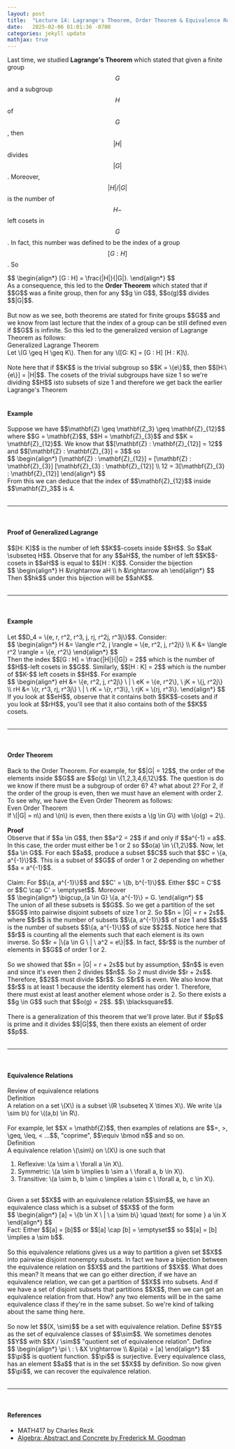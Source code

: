 ```yaml
---
layout: post
title:  "Lecture 14: Lagrange's Theorem, Order Theorem & Equivalence Relations"
date:   2025-02-06 01:01:36 -0700
categories: jekyll update
mathjax: true
---
```

Last time, we studied <b>Lagrange's Theorem</b> which stated that given a finite group $$G$$ and a subgroup $$H$$ of $$G$$, then $$|H|$$ divides $$|G|$$. Moreover, $$|H| / |G|$$ is the number of $$H-$$ left cosets in $$G$$. In fact, this number was defined to be the index of a group $$[G : H]$$. So
<div>
$$
\begin{align*}
[G : H] = \frac{|H|}{|G|}.
\end{align*}
$$
</div>
As a consequence, this led to the <b>Order Theorem</b> which stated that if $$G$$ was a finite group, then for any $$g \in G$$, $$o(g)$$ divides $$|G|$$. 
<br>
<br>
But now as we see, both theorems are stated for finite groups $$G$$ and we know from last lecture that the index of a group can be still defined even if $$G$$ is infinite. So this led to the generalized version of Lagrange Theorem as follows:
<!----------------------------------------------------------------------------->
<br>
<div class="yellowheaderdiv">
Generalized Lagrange Theorem
</div>
<div class="yellowbodydiv">
Let \(G \geq H \geq K\). Then for any \([G: K] = [G : H] [H : K]\).
</div>
<!----------------------------------------------------------------------------->
<br>
Note here that if $$K$$ is the trivial subgroup so $$K = \{e\}$$, then $$[H:\{e\}] = |H|$$. The cosets of the trivial subgroups have size 1 so we're dividing $$H$$ isto subsets of size 1 and therefore we get back the earlier Lagrange's Theorem
<br>
<br>
<!----------------------------------------------------------------------------->
<h4><b>Example</b></h4>
Suppose we have $$\mathbf{Z} \geq \mathbf{Z_3} \geq \mathbf{Z}_{12}$$ where $$G = \mathbf{Z}$$, $$H = \mathbf{Z}_{3}$$ and $$K = \mathbf{Z}_{12}$$. We know that $$[\mathbf{Z} : \mathbf{Z}_{12}] = 12$$ and $$[\mathbf{Z} : \mathbf{Z}_{3}] = 3$$ so 
<div>
$$
\begin{align*}
[\mathbf{Z} : \mathbf{Z}_{12}] = [\mathbf{Z} : \mathbf{Z}_{3}]  [\mathbf{Z}_{3} : \mathbf{Z}_{12}] \\
12 = 3[\mathbf{Z}_{3} : \mathbf{Z}_{12}]
\end{align*}
$$
</div>
From this we can deduce that the index of $$\mathbf{Z}_{12}$$ inside $$\mathbf{Z}_3$$ is 4.
<br>
<br>
<hr>
<br>
<!----------------------------------------------------------------------------->
<h4><b>Proof of Generalized Lagrange</b></h4>
$$[H: K]$$ is the number of left $$K$$-cosets inside $$H$$. So $$aK \subseteq H$$. Observe that for any $$aH$$, the number of left $$K$$-cosets in $$aH$$ is equal to $$[H : K]$$. Consider the bijection
<div>
$$
\begin{align*}
H &\rightarrow aH \\
h &\rightarrow ah
\end{align*}
$$
</div>
Then $$hk$$ under this bijection will be $$ahK$$. 
<br>
<br>
<hr>
<br>
<!----------------------------------------------------------------------------->
<h4><b>Example</b></h4>
Let $$D_4 = \{e, r, r^2, r^3, j, rj, r^2j, r^3j\}$$. Consider:
<div>
$$
\begin{align*}
H &= \langle r^2, j \rangle = \{e, r^2, j, r^2j\} \\
K &= \langle r^2 \rangle = \{e, r^2\}
\end{align*}
$$
</div>
Then the index $$[G : H] = \frac{|H|}{|G|} = 2$$ which is the number of $$H$$-left cosets in $$G$$. Similarly, $$[H : K] = 2$$ which is the number of $$K-$$ left cosets in $$H$$. For example
<div>
$$
\begin{align*}
eH &= \{e, r^2, j, r^2j\} \ | \ eK = \{e, r^2\}, \ jK = \{j, r^2j\} \\
rH &= \{r, r^3, rj, r^3j\} \ | \ rK = \{r, r^3\}, \ rjK = \{rj, r^3\}.
\end{align*}
$$
</div>
If you look at $$eH$$, observe that it contains both $$K$$-cosets and if you look at $$rH$$, you'll see that it also contains both of the $$K$$ cosets.
<br>
<br>
<hr>
<br>
<!----------------------------------------------------------------------------->
<h4><b>Order Theorem</b></h4>
Back to the Order Theorem. For example, for $$|G| = 12$$, the order of the elements inside $$G$$ are $$o(g) \in \{1,2,3,4,6,12\}$$. The question is do we know if there must be a subgroup of order 6? 4? what about 2? For 2, if the order of the group is even, then we must have an element with order 2. To see why, we have the Even Order Theorem as follows:
<!----------------------------------------------------------------------------->
<br>
<div class="yellowheaderdiv">
Even Order Theorem
</div>
<div class="yellowbodydiv">
If \(|G| = n\) and \(n\) is even, then there exists a \(g \in G\) with \(o(g) = 2\).
</div>
<!----------------------------------------------------------------------------->
<br>
<b>Proof</b>
<br>
Observe that if $$a \in G$$, then $$a^2 = 2$$ if and only if $$a^{-1} = a$$. In this case, the order must either be 1 or 2 so $$o(a) \in \{1,2\}$$. Now, let $$a \in G$$. For each $$a$$, produce a subset $$C$$ such that $$C = \{a, a^{-1}\}$$. This is a subset of $$G$$ of order 1 or 2 depending on whether $$a = a^{-1}$$. 
<br>
<br>
Claim: For $$\{a, a^{-1}\}$$ and $$C' = \{b, b^{-1}\}$$. Either $$C = C'$$ or $$C \cap C' = \emptyset$$. Moreover
<div>
$$
\begin{align*}
\bigcup_{a \in G} \{a, a^{-1}\} = G.
\end{align*}
$$
</div>
The union of all these subsets is $$G$$. So we get a partition of the set $$G$$ into pairwise disjoint subsets of size 1 or 2. So $$n = |G| = r + 2s$$. where $$r$$ is the number of subsets $$\{a, a^{-1}\}$$ of size 1 and $$s$$ is the number of subsets $$\{a, a^{-1}\}$$ of size $$2$$. Notice here that $$r$$ is counting all the elements such that each element is its own inverse. So $$r = |\{a \in G \ | \ a^2 = e\}|$$. In fact, $$r$$ is the number of elements in $$G$$ of order 1 or 2. 
<br>
<br>
So we showed that $$n = |G| = r + 2s$$ but by assumption, $$n$$ is even and since it's even then 2 divides $$n$$. So 2 must divide $$r + 2s$$. Therefore, $$2$$ must divide $$r$$. So $$r$$ is even. We also know that $$r$$ is at least 1 because the identity element has order 1. Therefore, there must exist at least another element whose order is 2. So there exists a $$g \in G$$ such that $$o(g) = 2$$. $$\ \blacksquare$$.
<br>
<br>
There is a generalization of this theorem that we'll prove later. But if $$p$$ is prime and it divides $$|G|$$, then there exists an element of order $$p$$.
<br>
<br>
<hr>
<br>
<!----------------------------------------------------------------------------->
<h4><b>Equivalence Relations</b></h4>
Review of equivalence relations
<div class="mintheaderdiv">
Definition
</div>
<div class="mintbodydiv">
A relation on a set \(X\) is a subset \(R \subseteq X \times X\). We write \(a \sim b\) for \((a,b) \in R\).
</div>
<!----------------------------------------------------------------------------->
<br>
For example, let $$X = \mathbf{Z}$$, then examples of relations are $$=, >, \geq, \leq, < ...$$, "coprime", $$\equiv \bmod n$$ and so on.
<br>
<!----------------------------------------------------------------------------->
<div class="mintheaderdiv">
Definition
</div>
<div class="mintbodydiv">
A equivalence relation \(\sim\) on \(X\) is one such that
<ol>
	<li>Reflexive: \(a \sim a \ \forall a \in X\).</li>
	<li>Symmetric: \(a \sim b \implies b \sim a \ \forall a, b \in X\).</li>
	<li>Transitive: \(a \sim b, b \sim c \implies a \sim c \ \forall a, b, c \in X\).</li>
</ol>
</div>
<!----------------------------------------------------------------------------->
<br>
Given a set $$X$$ with an equivalence relation $$\sim$$, we have an equivalence class which is a subset of $$X$$ of the form
<div>
$$
\begin{align*}
[a] = \{b \in X \ | \ a \sim b\} \quad \text{ for some } a \in X
\end{align*}
$$
</div>
Fact: Either $$[a] = [b]$$ or $$[a] \cap [b] = \emptyset$$ so $$[a] = [b] \implies a \sim b$$. 
<br>
<br>
So this equivalence relations gives us a way to partition a given set $$X$$ into pairwise disjoint nonempty subsets. In fact we have a bijection between the equivalence relation on $$X$$ and the partitions of $$X$$. What does this mean? It means that we can go either direction, if we have an equivalence relation, we can get a partition of $$X$$ into subsets. And if we have a set of disjoint subsets that partitions $$X$$, then we can get an equivalence relation from that. How? any two elements will be in the same equivalence class if they're in the same subset. So we're kind of talking about the same thing here. 
<br>
<br>
<!----------------------------------------------------------------------------->
So now let $$(X, \sim)$$ be a set with equivalence relation. Define $$Y$$ as the set of equivalence classes of $$\sim$$. We sometimes denotes $$Y$$ with $$X / \sim$$ "quotient set of equivalence relation". Define
<div>
$$
\begin{align*}
\pi \ : \ &X \rightarrow \\
     &\pi(a) = [a]
\end{align*}
$$
</div>
$$\pi$$ is quotient function. $$\pi$$ is surjective. Every equivalence class, has an element $$a$$ that is in the set $$X$$ by definition. So now given $$\pi$$, we can recover the equivalence relation.
<br>
<br>
<hr>
<br>
<!----------------------------------------------------------------------------->
<h4><b>References</b></h4>
<ul>
	<li>MATH417 by Charles Rezk</li>
	<li><a href="https://homepage.divms.uiowa.edu/~goodman/algebrabook.dir/algebrabook.html">Algebra: Abstract and Concrete by Frederick M. Goodman</a></li>
</ul>






















